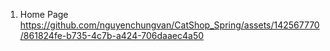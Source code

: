 1. Home Page
https://github.com/nguyenchungvan/CatShop_Spring/assets/142567770/861824fe-b735-4c7b-a424-706daaec4a50
